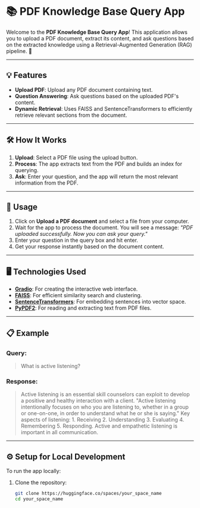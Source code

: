 # 📚 PDF Knowledge Base Query App

Welcome to the **PDF Knowledge Base Query App**! This application allows you to upload a PDF document, extract its content, and ask questions based on the extracted knowledge using a Retrieval-Augmented Generation (RAG) pipeline. 🚀

---

## 💡 Features
- **Upload PDF**: Upload any PDF document containing text.
- **Question Answering**: Ask questions based on the uploaded PDF's content.
- **Dynamic Retrieval**: Uses FAISS and SentenceTransformers to efficiently retrieve relevant sections from the document.

---

## 🛠️ How It Works
1. **Upload**: Select a PDF file using the upload button.
2. **Process**: The app extracts text from the PDF and builds an index for querying.
3. **Ask**: Enter your question, and the app will return the most relevant information from the PDF.

---

## 🚀 Usage
1. Click on **Upload a PDF document** and select a file from your computer.
2. Wait for the app to process the document. You will see a message: *"PDF uploaded successfully. Now you can ask your query."*
3. Enter your question in the query box and hit enter.
4. Get your response instantly based on the document content.

---

## 🖥️ Technologies Used
- **[Gradio](https://gradio.app/)**: For creating the interactive web interface.
- **[FAISS](https://github.com/facebookresearch/faiss)**: For efficient similarity search and clustering.
- **[SentenceTransformers](https://www.sbert.net/)**: For embedding sentences into vector space.
- **[PyPDF2](https://pypdf2.readthedocs.io/)**: For reading and extracting text from PDF files.

---

## 📋 Example
### Query:
> What is active listening?

### Response:
> Active listening is an essential skill counselors can exploit to develop a positive and healthy interaction with a client. "Active listening intentionally focuses on who you are listening to, whether in a group or one-on-one, in order to understand what he or she is saying." Key aspects of listening: 1. Receiving 2. Understanding 3. Evaluating 4. Remembering 5. Responding. Active and empathetic listening is important in all communication.

---

## ⚙️ Setup for Local Development
To run the app locally:
1. Clone the repository:
   ```bash
   git clone https://huggingface.co/spaces/your_space_name
   cd your_space_name
